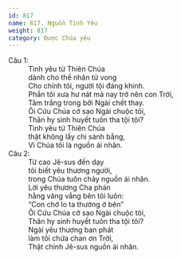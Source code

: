 ```yaml
---
id: 817
name: 817. Nguồn Tình Yêu
weight: 817
category: Được Chúa yêu
---
```

<dl><dt>Câu 1:</dt><dd data-verse="1">Tình yêu từ Thiên Chúa <br/>dành cho thế nhân tử vong <br/>Cho chính tôi, người tội đáng khinh. <br/>Phần tôi xưa hư nát mà nay trở nên con Trời, <br/>Tâm trắng trong bởi Ngài chết thay. <br/>Ôi Cứu Chúa cớ sao Ngài chuộc tôi, <br/>Thân hy sinh huyết tuôn tha tội tôi? <br/>Tình yêu từ Thiên Chúa <br/>thật không lấy chi sánh bằng, <br/>Vì Chúa tôi là nguồn ái nhân. </dd><dt>Câu 2:</dt><dd data-verse="2">Từ cao Jê-sus đến dạy <br/>tôi biết yêu thương người, <br/>trong Chúa tuôn chảy nguồn ái nhân. <br/>Lời yêu thương Cha phán <br/>hằng văng vẳng bên tôi luôn: <br/>“Con chớ lo ta thường ở bên” <br/>Ôi Cứu Chúa cớ sao Ngài chuộc tôi, <br/>Thân hy sinh huyết tuôn tha tội tôi? <br/>Ngài yêu thương ban phát <br/>làm tôi chứa chan ơn Trời, <br/>Thật chính Jê-sus nguồn ái nhân. </dd></dl>
